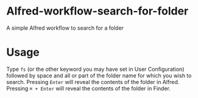 # Alfred-workflow-search-for-folder
A simple Alfred workflow to search for a folder
# Usage

Type `fs` (or the other keyword you may have set in User Configuration) followed by space and all or part of the folder name for which you wish to search. Pressing `Enter` will reveal the contents of the folder in Alfred. Pressing `⌘ + Enter` will reveal the contents of the folder in Finder.
